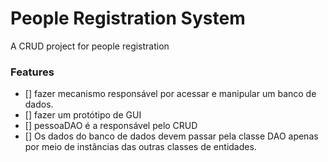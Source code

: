 # People Registration System
A CRUD project for people registration

### Features

 - [] fazer mecanismo responsável por acessar e manipular um banco de dados.
 - [] fazer um protótipo de GUI 
 - [] pessoaDAO é a responsável pelo CRUD
 - [] Os dados do banco de dados devem passar pela classe DAO apenas por meio de instâncias das outras classes de entidades.
